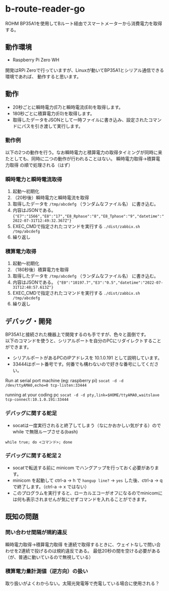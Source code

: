 # b-route-reader-go

ROHM BP35A1を使用してBルート経由でスマートメーターから消費電力を取得する。

## 動作環境

* Raspberry Pi Zero WH

開発はRPi Zeroで行っていますが、Linuxが動いてBP35A1とシリアル通信できる環境であれば、
動作すると思います。

## 動作

* 20秒ごとに瞬時電力(E7)と瞬時電流(E8)を取得します。
* 180秒ごとに積算電力(E0)を取得します。
* 取得したデータをJSONとして一時ファイルに書き込み、設定されたコマンドにパスを引き渡して実行します。

### 動作例

以下の2つの動作を行う。なお瞬時電力と積算電力の取得タイミングが同時に来たとしても、同時に二つの動作が行われることはない。
瞬時電力取得→積算電力取得 の順で処理される（はず）

### 瞬時電力と瞬時電流取得

1. 起動〜初期化
2. （20秒後）瞬時電力と瞬時電流を取得
3. 取得したデータを `/tmp/abcdefg` （ランダムなファイル名） に書き込む。
4. 内容はJSONである。 `{"E7":"1566","E8":"17","E8_Rphase":"8","E8_Tphase":"9","datetime":"2022-07-31T12:49:32.367Z"}`
5. EXEC_CMDで指定されたコマンドを実行する `./dist/zabbix.sh /tmp/abcdefg`
6. 繰り返し

### 積算電力取得

1. 起動〜初期化
2. （180秒後）積算電力を取得
3. 取得したデータを `/tmp/abcdefg` （ランダムなファイル名） に書き込む。
4. 内容はJSONである。 `{"E0":"10197.7","E3":"0.5","datetime":"2022-07-31T12:48:57.613Z"}`
5. EXEC_CMDで指定されたコマンドを実行する `./dist/zabbix.sh /tmp/abcdefg`
6. 繰り返し

## デバッグ・開発

BP35A1と接続された機器上で開発するのも手ですが、色々と面倒です。  
以下のコマンドを使うと、シリアルポートを自分のPCにリダイレクトすることができます。  

* シリアルポートがあるPCのIPアドレスを 10.1.0.191 として説明しています。
* 33444はポート番号です。何番でも構わないので好きな番号にしてください。

Run at serial port machine (eg: raspberry pi)
`socat -d -d /dev/ttyAMA0,echo=0 tcp-listen:33444`

running at your coding pc
`socat -d -d pty,link=$HOME/ttyAMA0,waitslave tcp-connect:10.1.0.191:33444`

### デバッグに関する蛇足

* socatは一度実行されると終了してしまう（なにかおかしい気がする）ので while で無限ループさせる(bash)

`while true; do <コマンド>; done`

### デバッグに関する蛇足２

* socatで転送する前に minicom でハングアップを行っておく必要があります。
* minicom を起動して ctrl-a -> h で `hangup line?` -> `yes` した後、ctrl-a -> q で終了します。（ctrl-a -> x ではない）
* このプログラムを実行すると、ローカルエコーがオフになるのでminicomには何も表示されませんが気にせずコマンドを入れることができます。

## 既知の問題

### 問い合わせ間隔が規約違反

瞬時電力取得→積算電力取得 を連続で取得するときに、ウェイトなしで問い合わせを2連続で投げるのは規約違反である。
最低20秒の間を空ける必要がある（が、普通に動いているので無視している）

### 積算電力量計測値（逆方向）の扱い

取り扱いがよくわからない。太陽光発電等で売電している場合に使用される？